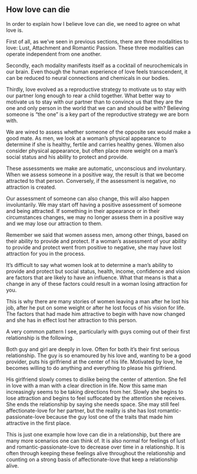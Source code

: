## How love can die

In order to explain how I believe love can die, we need to agree on what love is.

First of all, as we’ve seen in previous sections, there are three modalities to love: Lust, Attachment and Romantic Passion. These three modalities can operate independent from one another.

Secondly, each modality manifests itself as a cocktail of neurochemicals in our brain. Even though the human experience of love feels transcendent, it can be reduced to neural connections and chemicals in our bodies.

Thirdly, love evolved as a reproductive strategy to motivate us to stay with our partner long enough to rear a child together. What better way to motivate us to stay with our partner than to convince us that they are the one and only person in the world that we can and should be with? Believing someone is “the one” is a key part of the reproductive strategy we are born with. 

We are wired to assess whether someone of the opposite sex would make a good mate. As men, we look at a woman’s physical appearance to determine if she is healthy, fertile and carries healthy genes. Women also consider physical appearance, but often place more weight on a man’s social status and his ability  to protect and provide.

These assessments we make are automatic, unconscious and involuntary. When we assess someone in a positive way, the result is that we become attracted to that person. Conversely, if the assessment is negative, no attraction is created.

Our assessment of someone can also change, this will also happen involuntarily. We may start off having a positive assessment of someone and being attracted. If something in their appearance or in their circumstances changes, we may no longer assess them in a positive way and we may lose our attraction to them.

Remember we said that women assess men, among other things, based on their ability to provide and protect. If a woman’s assessment of your ability to provide and protect went from positive to negative, she may have lost attraction for you in the process.

It’s difficult to say what women look at to determine a man’s ability to provide and protect but social status, health, income, confidence and vision are factors that are likely to have an influence. What that means is that a change in any of these factors could result in a woman losing attraction for you.

This is why there are many stories of women leaving a man after he lost his job, after he put on some weight or after he lost focus of his vision for life. The factors that had made him attractive to begin with have now changed and she has in effect lost her attraction to this person.

A very common pattern I see, particularly with guys coming out of their first relationship is the following.

Both guy and girl are deeply in love. Often for both it’s their first serious relationship. The guy is so enamoured by his love and, wanting to be a good provider, puts his girlfriend at the center of his life. Motivated by love, he becomes willing to do anything and everything to please his girlfriend.

His girlfriend slowly comes to dislike being the center of attention. She fell in love with a man with a clear direction in life. Now this same man increasingly seems to be taking directions from her. Slowly she begins to lose attraction and begins to feel suffocated by the attention she receives. She ends the relationship by saying she needs space. She may still feel affectionate-love for her partner, but the reality is she has lost romantic-passionate-love because the guy lost one of the traits that made him attractive in the first place.

This is just one example how love can die in a relationship, but there are many more scenarios one can think of. It is also normal for feelings of lust and romantic-passionate-love to decrease over time in a relationship. It is often through keeping these feelings alive throughout the relationship and counting on a strong basis of affectionate-love that keep a relationship alive.